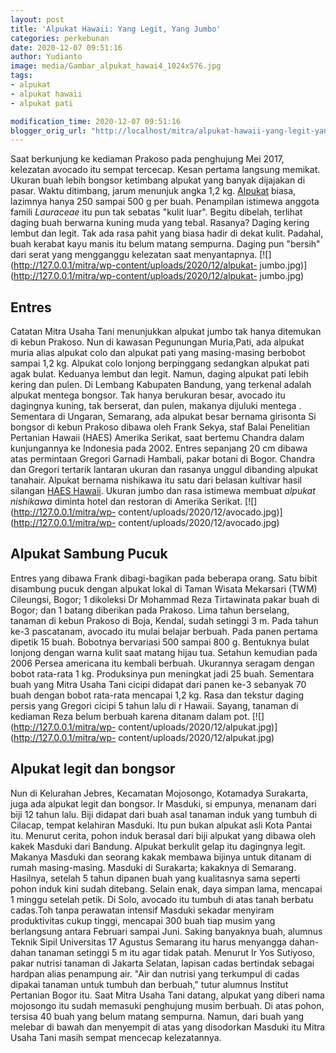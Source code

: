 ```yaml
---
layout: post
title: 'Alpukat Hawaii: Yang Legit, Yang Jumbo'
categories: perkebunan
date: 2020-12-07 09:51:16
author: Yudianto
image: media/Gambar_alpukat_hawai4_1024x576.jpg
tags:
- alpukat
- alpukat hawaii
- alpukat pati

modification_time: 2020-12-07 09:51:16
blogger_orig_url: "http://localhost/mitra/alpukat-hawaii-yang-legit-yang-jumbo.html"
---
```


Saat berkunjung ke kediaman Prakoso pada penghujung Mei 2017, kelezatan
avocado itu sempat tercecap. Kesan pertama langsung memikat. Ukuran buah lebih
bongsor ketimbang alpukat yang banyak dijajakan di pasar. Waktu ditimbang,
jarum menunjuk angka 1,2 kg. [Alpukat](http://127.0.0.1/mitra/topik/alpukat
"Alpukat") biasa, lazimnya hanya 250 sampai 500 g per buah. Penampilan
istimewa anggota famili _Lauraceae_ itu pun tak sebatas "kulit luar". Begitu
dibelah, terlihat daging buah berwarna kuning muda yang tebal. Rasanya? Daging
kering lembut dan legit. Tak ada rasa pahit yang biasa hadir di dekat kulit.
Padahal, buah kerabat kayu manis itu belum matang sempurna. Daging pun
"bersih" dari serat yang mengganggu kelezatan saat menyantapnya.
[![](http://127.0.0.1/mitra/wp-content/uploads/2020/12/alpukat-
jumbo.jpg)](http://127.0.0.1/mitra/wp-content/uploads/2020/12/alpukat-
jumbo.jpg)

## Entres

Catatan Mitra Usaha Tani menunjukkan alpukat jumbo tak hanya ditemukan di
kebun Prakoso. Nun di kawasan Pegunungan Muria,Pati, ada alpukat muria alias
alpukat colo dan alpukat pati yang masing-masing berbobot sampai 1,2 kg.
Alpukat colo lonjong berpinggang sedangkan alpukat pati agak bulat. Keduanya
lembut dan legit. Namun, daging alpukat pati lebih kering dan pulen. Di
Lembang Kabupaten Bandung, yang terkenal adalah alpukat mentega bongsor. Tak
hanya berukuran besar, avocado itu dagingnya kuning, tak berserat, dan pulen,
makanya dijuluki mentega . Sementara di Ungaran, Semarang, ada alpukat besar
bernama girisonta Si bongsor di kebun Prakoso dibawa oleh Frank Sekya, staf
Balai Penelitian Pertanian Hawaii (HAES) Amerika Serikat, saat bertemu Chandra
dalam kunjungannya ke Indonesia pada 2002. Entres sepanjang 20 cm dibawa atas
permintaan Gregori Garnadi Hambali, pakar botani di Bogor. Chandra dan Gregori
tertarik lantaran ukuran dan rasanya unggul dibanding alpukat tanahair.
Alpukat bernama nishikawa itu satu dari belasan kultivar hasil silangan [HAES
Hawaii](https://scholarspace.manoa.hawaii.edu/bitstream/10125/53569/2/CtahrpsExtCirc3821978.pdf).
Ukuran jumbo dan rasa istimewa membuat _alpukat nishikawa_ diminta hotel dan
restoran di Amerika Serikat. [![](http://127.0.0.1/mitra/wp-
content/uploads/2020/12/avocado.jpg)](http://127.0.0.1/mitra/wp-
content/uploads/2020/12/avocado.jpg)

## Alpukat Sambung Pucuk

Entres yang dibawa Frank dibagi-bagikan pada beberapa orang. Satu bibit
disambung pucuk dengan alpukat lokal di Taman Wisata Mekarsari (TWM)
Cileungsi, Bogor; 1 dikoleksi Dr Mohammad Reza Tirtawinata pakar buah di
Bogor; dan 1 batang diberikan pada Prakoso. Lima tahun berselang, tanaman di
kebun Prakoso di Boja, Kendal, sudah setinggi 3 m. Pada tahun ke-3 pascatanam,
avocado itu mulai belajar berbuah. Pada panen pertama dipetik 15 buah.
Bobotnya bervariasi 500 sampai 800 g. Bentuknya bulat lonjong dengan warna
kulit saat matang hijau tua. Setahun kemudian pada 2006 Persea americana itu
kembali berbuah. Ukurannya seragam dengan bobot rata-rata 1 kg. Produksinya
pun meningkat jadi 25 buah. Sementara buah yang Mitra Usaha Tani cicipi
didapat dari panen ke-3 sebanyak 70 buah dengan bobot rata-rata mencapai 1,2
kg. Rasa dan tekstur daging persis yang Gregori cicipi 5 tahun lalu di r
Hawaii. Sayang, tanaman di kediaman Reza belum berbuah karena ditanam dalam
pot. [![](http://127.0.0.1/mitra/wp-
content/uploads/2020/12/alpukat.jpg)](http://127.0.0.1/mitra/wp-
content/uploads/2020/12/alpukat.jpg)

## Alpukat legit dan bongsor

Nun di Kelurahan Jebres, Kecamatan Mojosongo, Kotamadya Surakarta, juga ada
alpukat legit dan bongsor. Ir Masduki, si empunya, menanam dari biji 12 tahun
lalu. Biji didapat dari buah asal tanaman induk yang tumbuh di Cilacap, tempat
kelahiran Masduki. Itu pun bukan alpukat asli Kota Pantai itu. Menurut cerita,
pohon induk berasal dari biji alpukat yang dibawa oleh kakek Masduki dari
Bandung. Alpukat berkulit gelap itu dagingnya legit. Makanya Masduki dan
seorang kakak membawa bijinya untuk ditanam di rumah masing-masing. Masduki di
Surakarta; kakaknya di Semarang. Hasilnya, setelah 5 tahun dipanen buah yang
kualitasnya sama seperti pohon induk kini sudah ditebang. Selain enak, daya
simpan lama, mencapai 1 minggu setelah petik. Di Solo, avocado itu tumbuh di
atas tanah berbatu cadas.Toh tanpa perawatan intensif Masduki sekadar menyiram
produktivitas cukup tinggi, mencapai 300 buah tiap musim yang berlangsung
antara Februari sampai Juni. Saking banyaknya buah, alumnus Teknik Sipil
Universitas 17 Agustus Semarang itu harus menyangga dahan-dahan tanaman
setinggi 5 m itu agar tidak patah. Menurut Ir Yos Sutiyoso, pakar nutrisi
tanaman di Jakarta Selatan, lapisan cadas bertindak sebagai hardpan alias
penampung air. "Air dan nutrisi yang terkumpul di cadas dipakai tanaman untuk
tumbuh dan berbuah," tutur alumnus Institut Pertanian Bogor itu. Saat Mitra
Usaha Tani datang, alpukat yang diberi nama mojosongo itu sudah memasuki
penghujung musim berbuah. Di atas pohon, tersisa 40 buah yang belum matang
sempurna. Namun, dari buah yang melebar di bawah dan menyempit di atas yang
disodorkan Masduki itu Mitra Usaha Tani masih sempat mencecap kelezatannya.


